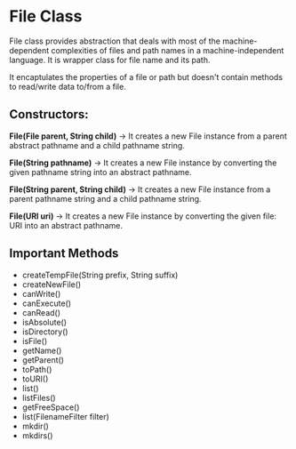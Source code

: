 
# File Class

File class provides abstraction that deals with most of the machine-dependent complexities of files and path names in a machine-independent language. It is wrapper class for file name and its path.  
  
It encaptulates the properties of a file or path but doesn't contain methods to read/write data to/from a file.

## Constructors: 
<b>File(File parent, String child)</b> ->	It creates a new File instance from a parent abstract pathname and a child pathname string.  

<b>File(String pathname)</b> ->	It creates a new File instance by converting the given pathname string into an abstract pathname.  

<b>File(String parent, String child)</b> ->	It creates a new File instance from a parent pathname string and a child pathname string.  

<b>File(URI uri)</b> ->	It creates a new File instance by converting the given file: URI into an abstract pathname.

## Important Methods
- createTempFile(String prefix, String suffix)
- createNewFile()
- canWrite()
- canExecute()
- canRead()
- isAbsolute()
- isDirectory()
- isFile()
- getName()
- getParent()
- toPath()
- toURI()
- list()
- listFiles()
- getFreeSpace()
- list(FilenameFilter filter)
- mkdir()
- mkdirs()